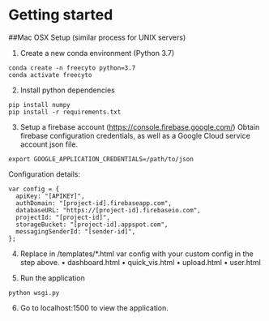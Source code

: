 # Getting started

##Mac OSX Setup (similar process for UNIX servers)

1. Create a new conda environment (Python 3.7)
```
conda create -n freecyto python=3.7
conda activate freecyto
```

2. Install python dependencies
```
pip install numpy
pip install -r requirements.txt
```

3. Setup a firebase account (https://console.firebase.google.com/)
Obtain firebase configuration credentials, as well as a Google Cloud service account json file.
```
export GOOGLE_APPLICATION_CREDENTIALS=/path/to/json
```

Configuration details:
```
var config = {
  apiKey: "[APIKEY]",
  authDomain: "[project-id].firebaseapp.com",
  databaseURL: "https://[project-id].firebaseio.com",
  projectId: "[project-id]",
  storageBucket: "[project-id].appspot.com",
  messagingSenderId: "[sender-id]",
};
```

4. Replace in /templates/*.html var config with your custom config in the step above.
• dashboard.html
• quick_vis.html
• upload.html
• user.html

5. Run the application
```
python wsgi.py
```

6. Go to localhost:1500 to view the application.
